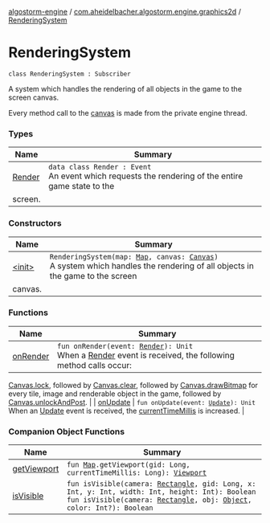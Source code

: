 [algostorm-engine](../../index.md) / [com.aheidelbacher.algostorm.engine.graphics2d](../index.md) / [RenderingSystem](.)

# RenderingSystem

`class RenderingSystem : Subscriber`

A system which handles the rendering of all objects in the game to the screen
canvas.

Every method call to the [canvas](#) is made from the private engine thread.

### Types

| Name | Summary |
|---|---|
| [Render](-render/index.md) | `data class Render : Event`<br>An event which requests the rendering of the entire game state to the
screen. |

### Constructors

| Name | Summary |
|---|---|
| [&lt;init&gt;](-init-.md) | `RenderingSystem(map: `[`Map`](../../com.aheidelbacher.algostorm.engine.tiled/-map/index.md)`, canvas: `[`Canvas`](../-canvas/index.md)`)`<br>A system which handles the rendering of all objects in the game to the screen
canvas. |

### Functions

| Name | Summary |
|---|---|
| [onRender](on-render.md) | `fun onRender(event: `[`Render`](-render/index.md)`): Unit`<br>When a [Render](-render/index.md) event is received, the following method calls occur:
[Canvas.lock](../-canvas/lock.md), followed by [Canvas.clear](../-canvas/clear.md), followed by
[Canvas.drawBitmap](../-canvas/draw-bitmap.md) for every tile, image and renderable object in the
game, followed by [Canvas.unlockAndPost](../-canvas/unlock-and-post.md). |
| [onUpdate](on-update.md) | `fun onUpdate(event: `[`Update`](../../com.aheidelbacher.algostorm.engine/-update/index.md)`): Unit`<br>When an [Update](../../com.aheidelbacher.algostorm.engine/-update/index.md) event is received, the [currentTimeMillis](#) is increased. |

### Companion Object Functions

| Name | Summary |
|---|---|
| [getViewport](get-viewport.md) | `fun `[`Map`](../../com.aheidelbacher.algostorm.engine.tiled/-map/index.md)`.getViewport(gid: Long, currentTimeMillis: Long): `[`Viewport`](../../com.aheidelbacher.algostorm.engine.tiled/-tile-set/-viewport/index.md) |
| [isVisible](is-visible.md) | `fun isVisible(camera: `[`Rectangle`](../../com.aheidelbacher.algostorm.engine.geometry2d/-rectangle/index.md)`, gid: Long, x: Int, y: Int, width: Int, height: Int): Boolean`<br>`fun isVisible(camera: `[`Rectangle`](../../com.aheidelbacher.algostorm.engine.geometry2d/-rectangle/index.md)`, obj: `[`Object`](../../com.aheidelbacher.algostorm.engine.tiled/-object/index.md)`, color: Int?): Boolean` |
